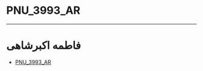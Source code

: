 # PNU_3993_AR
---------
# فاطمه اکبرشاهی
- [PNU_3993_AR](https://github.com/FatemehAkbarshahi/PNU_3993_AR)
